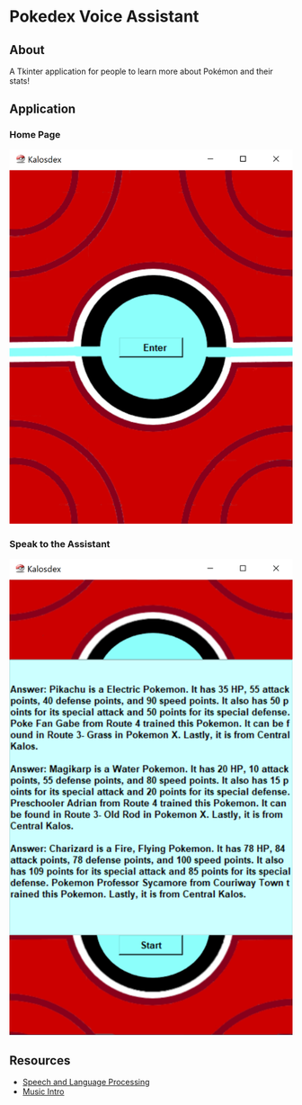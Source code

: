 # Pokedex Voice Assistant

## About
A Tkinter application for people to learn more about Pokémon and their stats!

## Application

### Home Page
![homepage](/media/frontpage.PNG)
### Speak to the Assistant
![pages](/media/functionality.PNG)

## Resources
- [Speech and Language Processing](https://web.stanford.edu/~jurafsky/slp3/)
- [Music Intro](https://www.youtube.com/watch?v=ZDlQbDyyz3E)
